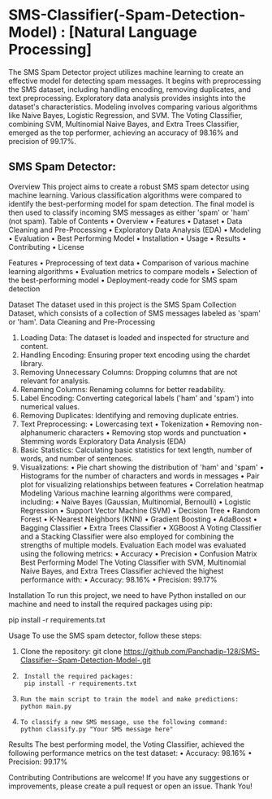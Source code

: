# SMS-Classifier(-Spam-Detection-Model) : [Natural Language Processing]
The SMS Spam Detector project utilizes machine learning to create an effective model for detecting spam messages. It begins with preprocessing the SMS dataset, including handling encoding, removing duplicates, and text preprocessing. Exploratory data analysis provides insights into the dataset's characteristics.
Modeling involves comparing various algorithms like Naive Bayes, Logistic Regression, and SVM. The Voting Classifier, combining SVM, Multinomial Naive Bayes, and Extra Trees Classifier, emerged as the top performer, achieving an accuracy of 98.16% and precision of 99.17%.

**SMS Spam Detector**:
------------------

Overview
This project aims to create a robust SMS spam detector using machine learning. Various classification algorithms were compared to identify the best-performing model for spam detection. The final model is then used to classify incoming SMS messages as either 'spam' or 'ham' (not spam).
Table of Contents
•	Overview
•	Features
•	Dataset
•	Data Cleaning and Pre-Processing
•	Exploratory Data Analysis (EDA)
•	Modeling
•	Evaluation
•	Best Performing Model
•	Installation
•	Usage
•	Results
•	Contributing
•	License

Features
•	Preprocessing of text data
•	Comparison of various machine learning algorithms
•	Evaluation metrics to compare models
•	Selection of the best-performing model
•	Deployment-ready code for SMS spam detection

Dataset
The dataset used in this project is the SMS Spam Collection Dataset, which consists of a collection of SMS messages labeled as 'spam' or 'ham'.
Data Cleaning and Pre-Processing
1.	Loading Data: The dataset is loaded and inspected for structure and content.
2.	Handling Encoding: Ensuring proper text encoding using the chardet library.
3.	Removing Unnecessary Columns: Dropping columns that are not relevant for analysis.
4.	Renaming Columns: Renaming columns for better readability.
5.	Label Encoding: Converting categorical labels ('ham' and 'spam') into numerical values.
6.	Removing Duplicates: Identifying and removing duplicate entries.
7.	Text Preprocessing:
•	Lowercasing text
•	Tokenization
•	Removing non-alphanumeric characters
•	Removing stop words and punctuation
•	Stemming words
Exploratory Data Analysis (EDA)
1.	Basic Statistics: Calculating basic statistics for text length, number of words, and number of sentences.
2.	Visualizations:
•	Pie chart showing the distribution of 'ham' and 'spam'
•	Histograms for the number of characters and words in messages
•	Pair plot for visualizing relationships between features
•	Correlation heatmap
Modeling
Various machine learning algorithms were compared, including:
•	Naive Bayes (Gaussian, Multinomial, Bernoulli)
•	Logistic Regression
•	Support Vector Machine (SVM)
•	Decision Tree
•	Random Forest
•	K-Nearest Neighbors (KNN)
•	Gradient Boosting
•	AdaBoost
•	Bagging Classifier
•	Extra Trees Classifier
•	XGBoost
A Voting Classifier and a Stacking Classifier were also employed for combining the strengths of multiple models.
Evaluation
Each model was evaluated using the following metrics:
•	Accuracy
•	Precision
•	Confusion Matrix
Best Performing Model
The Voting Classifier with SVM, Multinomial Naive Bayes, and Extra Trees Classifier achieved the highest performance with:
•	Accuracy: 98.16%
•	Precision: 99.17%


Installation
To run this project, we need to have Python installed on our machine and need to install the required packages using pip:

pip install -r requirements.txt 

Usage
To use the SMS spam detector, follow these steps:
1.	Clone the repository:
	git clone https://github.com/Panchadip-128/SMS-Classifier--Spam-Detection-Model-.git

2.      Install the required packages:
        pip install -r requirements.txt

3.     Run the main script to train the model and make predictions:
       python main.py

4.     To classify a new SMS message, use the following command:
       python classify.py "Your SMS message here"

Results
The best performing model, the Voting Classifier, achieved the following performance metrics on the test dataset:
•	Accuracy: 98.16%
•	Precision: 99.17%

Contributing
Contributions are welcome! If you have any suggestions or improvements, please create a pull request or open an issue. Thank You!



